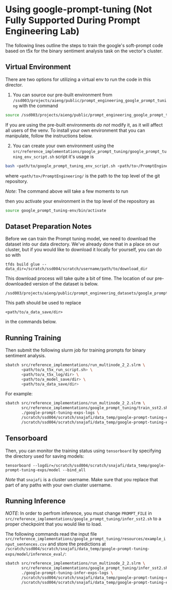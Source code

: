 # Using google-prompt-tuning (Not Fully Supported During Prompt Engineering Lab)

The following lines outline the steps to train the google's soft-prompt code based on t5x for the binary sentiment analysis task on the vector's cluster.

## Virtual Environment

There are two options for utilizing a virtual env to run the code in this director. 
1) You can source our pre-built environment from `/ssd003/projects/aieng/public/prompt_engineering_google_prompt_tuning` with the command
```bash
source /ssd003/projects/aieng/public/prompt_engineering_google_prompt_tuning/bin/activate
```
If you are using the pre-built environments *do not* modify it, as it will affect all users of the venv. To install your own environment that you can manipulate, follow the instructions below.

2) You can create your own environment using the `src/reference_implementations/google_prompt_tuning/google_prompt_tuning_env_script.sh` script it's usage is 
```bash
bash <path/to/google_prompt_tuning_env_script.sh <path/to>/PromptEngineering/
```
where `<path/to>/PromptEngineering/` is the path to the top level of the git repository.

*Note*: The command above will take a few moments to run

then you activate your environment in the top level of the repository as
```bash
source google_prompt_tuning-env/bin/activate
```

## Dataset Preparation Notes

Before we can train the Prompt tuning model, we need to download the dataset into our data directory. We've already done that in a place on our cluster, but if you would like to download it locally for yourself, you can do so with 
```
tfds build glue --data_dir=/scratch/ssd004/scratch/username/path/to/download_dir
```
This download process will take quite a bit of time. The location of our pre-downloaded version of the dataset is below.
```
/ssd003/projects/aieng/public/prompt_engineering_datasets/google_prompt_sst2_dataset/
```
This path should be used to replace 
```
<path/to/a_data_save/dir>
```
in the commands below.

## Running Training

Then submit the following slurm job for training prompts for binary sentiment analysis.
```bash
sbatch src/reference_implementations/run_multinode_2_2.slrm \
       <path/to/a_t5x_run_script.sh> \
       <path/to/a_t5x_log/dir> \
       <path/to/a_model_save/dir> \
       <path/to/a_data_save/dir>
```

For example:
```bash
sbatch src/reference_implementations/run_multinode_2_2.slrm \
       src/reference_implementations/google_prompt_tuning/train_sst2.sh \
       ./google-prompt-tuning-exps-logs \
       /scratch/ssd004/scratch/snajafi/data_temp/google-prompt-tuning-exps/model \
       /scratch/ssd004/scratch/snajafi/data_temp/google-prompt-tuning-exps/data
```

## Tensorboard

Then, you can monitor the training status using `tensorboard` by specifying the directory used for saving models:
```
tensorboard --logdir=/scratch/ssd004/scratch/snajafi/data_temp/google-prompt-tuning-exps/model --bind_all
```

*Note* that `snajafi` is a cluster username. Make sure that you replace that part of any paths with your own cluster username.

## Running Inference

*NOTE*: In order to perfrom inference, you must change `PROMPT_FILE` in `src/reference_implementations/google_prompt_tuning/infer_sst2.sh` to a proper checkpoint that you would like to load.

The following commands read the input file `src/reference_implementations/google_prompt_tuning/resources/example_input_sentences.csv` and store the predictions at `/scratch/ssd004/scratch/snajafi/data_temp/google-prompt-tuning-exps/model/inference_eval/`:
```bash
sbatch src/reference_implementations/run_multinode_2_2.slrm \
       src/reference_implementations/google_prompt_tuning/infer_sst2.sh \
       ./google-prompt-tuning-infer-exps-logs \
       /scratch/ssd004/scratch/snajafi/data_temp/google-prompt-tuning-exps/model \
       /scratch/ssd004/scratch/snajafi/data_temp/google-prompt-tuning-exps/data/infer
```
